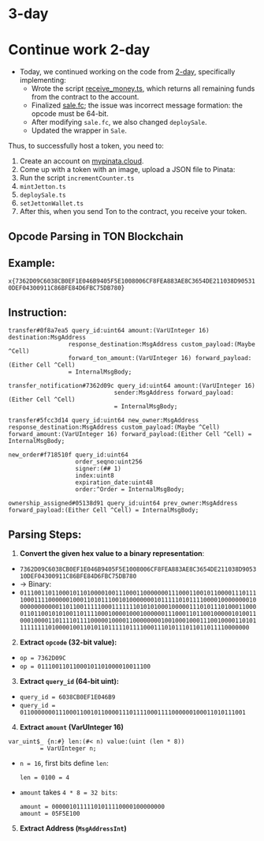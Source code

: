 # 3-day

# Continue work 2-day
- Today, we continued working on the code from [2-day](https://github.com/ToxicSnail/practice-ton.tech/tree/main/2-day), specifically implementing:
  - Wrote the script [receive_money.ts](https://github.com/ToxicSnail/practice-ton.tech/blob/main/2-day/scripts/receive_money.ts "receive_money.ts"), which returns all remaining funds from the contract to the account.
  - Finalized [sale.fc](https://github.com/ToxicSnail/practice-ton.tech/blob/main/2-day/contracts/sale.fc "sale.fc"); the issue was incorrect message formation: the opcode must be 64-bit.
  - After modifying `sale.fc`, we also changed `deploySale`.
  - Updated the wrapper in `Sale`.

Thus, to successfully host a token, you need to:
  1. Create an account on [mypinata.cloud](https://app.pinata.cloud/auth/signin).
  2. Come up with a token with an image, upload a JSON file to Pinata:
  3. Run the script `incrementCounter.ts`
  4. `mintJetton.ts`
  5. `deploySale.ts`
  6. `setJettonWallet.ts`
  7. After this, when you send Ton to the contract, you receive your token.

## Opcode Parsing in TON Blockchain

## Example:
`x{7362D09C6038CB0EF1E046B9405F5E1008006CF8FEA883AE8C3654DE211038D905310DEF04300911C86BFE84D6FBC75DB780}`

## Instruction:
```
transfer#0f8a7ea5 query_id:uint64 amount:(VarUInteger 16) destination:MsgAddress
                 response_destination:MsgAddress custom_payload:(Maybe ^Cell)
                 forward_ton_amount:(VarUInteger 16) forward_payload:(Either Cell ^Cell)
                 = InternalMsgBody;

transfer_notification#7362d09c query_id:uint64 amount:(VarUInteger 16)
                              sender:MsgAddress forward_payload:(Either Cell ^Cell)
                              = InternalMsgBody;

transfer#5fcc3d14 query_id:uint64 new_owner:MsgAddress response_destination:MsgAddress custom_payload:(Maybe ^Cell) forward_amount:(VarUInteger 16) forward_payload:(Either Cell ^Cell) = InternalMsgBody;

new_order#f718510f query_id:uint64
                   order_seqno:uint256
                   signer:(## 1)
                   index:uint8
                   expiration_date:uint48
                   order:^Order = InternalMsgBody;

ownership_assigned#05138d91 query_id:uint64 prev_owner:MsgAddress forward_payload:(Either Cell ^Cell) = InternalMsgBody;
```
## Parsing Steps:
1. **Convert the given hex value to a binary representation**:
- `7362D09C6038CB0EF1E046B9405F5E1008006CF8FEA883AE8C3654DE211038D905310DEF04300911C86BFE84D6FBC75DB780`
- → Binary:
- `0111001101100010110100001001110001100000001110001100101100001110111100011110000001000110101110010100000001011111010111100001000000001000000000000110110011111000111111101010100010000011101011101000110000110110010101001101111000100001000100000011100011011001000001010011000100001101111011110000010000110000000010010001000111001000011010111111111010000100110101101111101111000111010111011011011110000000`

2. **Extract `opcode` (32-bit value):**
- `op = 7362D09C`
- `op = 01110011011000101101000010011100`

3. **Extract `query_id` (64-bit uint):**
- `query_id = 6038CB0EF1E046B9 `
- `query_id = 0110000000111000110010110000111011110001111000000100011010111001`

4. **Extract `amount` (VarUInteger 16)**
```
var_uint$_ {n:#} len:(#< n) value:(uint (len * 8))
         = VarUInteger n;
```
- `n = 16`, first bits define `len`:  
  ```
  len = 0100 = 4
  ```
- `amount` takes `4 * 8 = 32 bits`:  
  ```
  amount = 00000101111101011110000100000000
  amount = 05F5E100
  ```

5. **Extract Address (`MsgAddressInt`)**  
